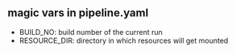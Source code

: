 ## magic vars in pipeline.yaml

  - BUILD_NO: build number of the current run
  - RESOURCE_DIR: directory in which resources will get mounted
